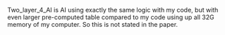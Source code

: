 Two_layer_4_AI is AI using exactly the same logic with my code, but with even larger pre-computed table compared to my code using up all 32G memory of my computer. So this is not stated in the paper.
